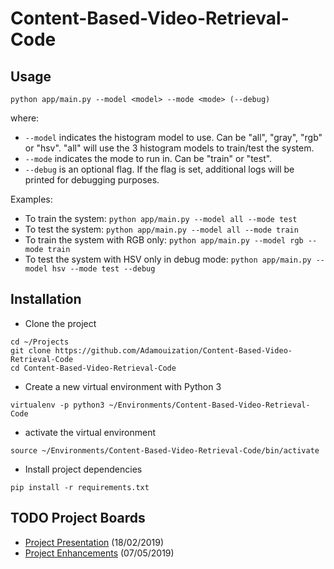 # Content-Based-Video-Retrieval-Code

## Usage

```
python app/main.py --model <model> --mode <mode> (--debug)
```

where:

* `--model` indicates the histogram model to use. Can be "all", "gray", "rgb" or "hsv". "all" will use the 3 histogram models to train/test the system.
* `--mode` indicates the mode to run in. Can be "train" or "test".
* `--debug` is an optional flag. If the flag is set, additional logs will be printed for debugging purposes.

Examples:

* To train the system: `python app/main.py --model all --mode test`
* To test the system: `python app/main.py --model all --mode train`
* To train the system with RGB only: `python app/main.py --model rgb --mode train`
* To test the system with HSV only in debug mode: `python app/main.py --model hsv --mode test --debug`

## Installation

* Clone the project
```
cd ~/Projects
git clone https://github.com/Adamouization/Content-Based-Video-Retrieval-Code
cd Content-Based-Video-Retrieval-Code
```

* Create a new virtual environment with Python 3

`virtualenv -p python3 ~/Environments/Content-Based-Video-Retrieval-Code`

* activate the virtual environment

`source ~/Environments/Content-Based-Video-Retrieval-Code/bin/activate`

* Install project dependencies

`pip install -r requirements.txt`


## TODO Project Boards

* [Project Presentation](https://github.com/Adamouization/Content-Based-Video-Retrieval-Code/projects/1) (18/02/2019)
* [Project Enhancements](https://github.com/Adamouization/Content-Based-Video-Retrieval-Code/projects/2) (07/05/2019)